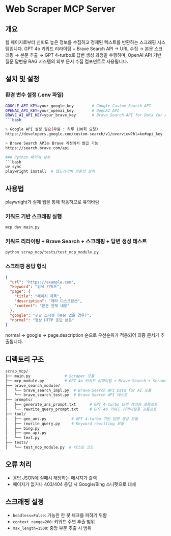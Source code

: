 # Web Scraper MCP Server

## 개요
웹 페이지로부터 신뢰도 높은 정보를 수집하고 정제된 텍스트를 반환하는 스크래핑 시스템입니다.
GPT 4o 키워드 리라이팅 + Brave Search API → URL 수집 → 본문 스크래핑 → 본문 추출 → GPT 4-turbo로 답변 생성 과정을 수행하며,
OpenAI API 기반 질문 답변용 RAG 시스템의 외부 문서 수집 컴포넌트로 사용됩니다.

## 설치 및 설정
### 환경 변수 설정 (.env 파일)
```bash
GOOGLE_API_KEY=your_google_key        # Google Custom Search API
OPENAI_API_KEY=your_openai_key        # OpenAI API
BRAVE_AI_API_KEY=your_brave_key       # Brave Search API for Data for AI
```bash

> Google API 설정 필요(무료 : 하루 100회 요청)
https://developers.google.com/custom-search/v1/overview?hl=ko#api_key

> Brave Search API는 Brave 계정에서 발급 가능 
https://search.brave.com/api

### Python 패키지 설치
```bash
uv sync
playwright install  # 웹드라이버 의존성 설치
```

## 사용법

playwright가 실제 웹을 통해 작동하므로 유의바람

### 키워드 기반 스크래핑 실행
```bash
mcp dev main.py
```
### 키워드 리라이팅 + Brave Search + 스크래핑 + 답변 생성 테스트
```bash
python scrap_mcp/tests/test_mcp_module.py
```


### 스크래핑 응답 형식
```json
{
  "url": "https://example.com",
  "keyword": "검색 키워드",
  "page": {
    "title": "페이지 제목",
    "description": "메타 디스크립션",
    "content": "본문 전체 내용"
  },
  "google": "구글 스니펫 (본문 없을 경우)",
  "normal": "정상 HTTP 응답 본문"
}

```
normal → google → page.description 순으로 우선순위가 적용되어 최종 문서가 추출됩니다.

## 디렉토리 구조
```bash
scrap_mcp/
├── main.py               # Scraper 모듈
├── mcp_module.py         # GPT 4o 키워드 리라이팅 + Brave Search + Scraper + GPT 4-turbo 답변 생성 연동
├── brave_search_module/
│   └── brave_search_impl.py  # Brave Search API Data for AI 모듈
│   └── brave_search_test.py  # Brave Search API 테스트
├── prompts/
│   ├── generate_ans_prompt.txt      # GPT 4-turbo 답변 생성용 프롬프트
│   └── rewrite_query_prompt.txt     # GPT 4o 키워드 리라이팅용 프롬프트
├── tool/
│   ├── gen_ans.py           # GPT 4-turbo 기반 답변 생성 모듈
│   ├── rewrite_query.py     # Keyword rewriting 모듈
│   ├── bing.py
│   ├── goo_api.py
│   └── text.py
├── tests/
│   └── test_mcp_module.py  # 테스트 코드
```
## 오류 처리

- 응답 JSON에 실패시 해당하는 메시지가 출력
- 페이지가 없거나 403/404 응답 시 Google/Bing 스니펫으로 대체

## 스크래핑 설정

- `headless=False`: 가능한 한 봇 체크를 피하기 위함
- `context_range=200`: 키워드 주변 추출 범위
- `max_length=1500`: 중앙 부분 추출 시 범위 
